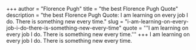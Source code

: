 +++
author = "Florence Pugh"
title = "the best Florence Pugh Quote"
description = "the best Florence Pugh Quote: I am learning on every job I do. There is something new every time."
slug = "i-am-learning-on-every-job-i-do-there-is-something-new-every-time"
quote = '''I am learning on every job I do. There is something new every time.'''
+++
I am learning on every job I do. There is something new every time.
